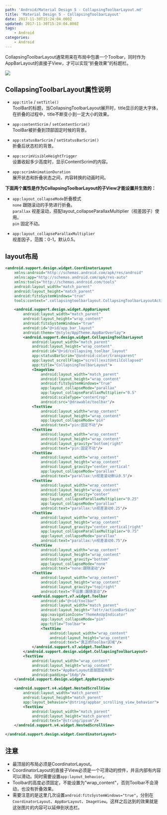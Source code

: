 ```yaml
---
path: 'Android/Material Design 5 - CollapsingToolbarLayout.md'
title: 'Material Design 5 - CollapsingToolbarLayout'
date: 2017-11-30T15:24:04.000Z
updated: 2017-11-30T15:24:04.000Z
tags:
    - Android
categories:
    - Android
---
```


CollapsingToolbarLayout通常用来在布局中包裹一个Toolbar，同时作为AppBarLayout的直接子View，才可以实现“折叠效果”的标题栏。

<!--more-->


![](http://ohle0c848.bkt.clouddn.com/android/CollapsingToolbarLayout.gif)

## CollapsingToolbarLayout属性说明
* `app:title` / `setTitle()`  
ToolBar的标题，当CollapsingToolbarLayout展开时，title显示的是大字体，在折叠的过程中，title不断变小到一定大小的效果。

* `app:contentScrim` / `setContentScrim()`  
ToolBar被折叠到顶部固定时候的背景。

* `app:statusBarScrim` / `setStatusBarScrim()`  
折叠后状态栏的背景。

* `app:scrimVisibleHeightTrigger`  
设置收起多少高度时，显示ContentScrim的内容。

* `app:scrimAnimationDuration`  
展开状态和折叠状态之间，内容转换的动画时间。

**下面两个属性是作为CollapsingToolbarLayout的子View才能设置并生效的：**
* `app:layout_collapseMode`折叠模式  
`none` 跟随滚动的手势进行折叠。  
`parallax` 视差滚动，搭配layout_collapseParallaxMultiplier（视差因子）使用。  
`pin` 固定不动。  

* `app:layout_collapseParallaxMultiplier`  
视差因子，范围：0-1，默认0.5。

## layout布局
```xml
<android.support.design.widget.CoordinatorLayout
    xmlns:android="http://schemas.android.com/apk/res/android"
    xmlns:app="http://schemas.android.com/apk/res-auto"
    xmlns:tools="http://schemas.android.com/tools"
    android:layout_width="match_parent"
    android:layout_height="match_parent"
    android:fitsSystemWindows="true"
    tools:context=".collapsingtoolbarlayout.CollapsingToolbarLayoutActivity">

    <android.support.design.widget.AppBarLayout
        android:layout_width="match_parent"
        android:layout_height="wrap_content"
        android:fitsSystemWindows="true"
        android:id="@+id/app_bar_layout"
        android:theme="@style/AppTheme.AppBarOverlay">
        <android.support.design.widget.CollapsingToolbarLayout
            android:layout_width="match_parent"
            android:layout_height="wrap_content"
            android:id="@+id/collapsing_toolbar_layout"
            app:statusBarScrim="@android:color/transparent"
            app:layout_scrollFlags="scroll|exitUntilCollapsed"
            app:title="CollapsingToolbarLayout">
            <ImageView
                android:layout_width="match_parent"
                android:layout_height="wrap_content"
                android:fitsSystemWindows="true"
                app:layout_collapseMode="parallax"
                app:layout_collapseParallaxMultiplier="0.5"
                android:scaleType="centerCrop"
                android:src="@drawable/toolbar"/>
            <TextView
                android:layout_width="wrap_content"
                android:layout_height="wrap_content"
                app:layout_collapseMode="pin"
                android:text="pin:固定不动"/>
            <TextView
                android:layout_width="wrap_content"
                android:layout_height="wrap_content"
                android:layout_gravity="bottom|right"
                android:text="pin:固定不动"/>
            <TextView
                android:layout_width="wrap_content"
                android:layout_height="wrap_content"
                android:layout_gravity="center_vertical"
                app:layout_collapseMode="parallax"
                android:text="parallax:\n视差滚动默认0.5"/>
            <TextView
                android:layout_width="wrap_content"
                android:layout_height="wrap_content"
                android:layout_gravity="center"
                app:layout_collapseParallaxMultiplier="0.25"
                app:layout_collapseMode="parallax"
                android:text="parallax:\n视差滚动0.25"/>
            <TextView
                android:layout_width="wrap_content"
                android:layout_height="wrap_content"
                android:layout_gravity="center_vertical|right"
                app:layout_collapseParallaxMultiplier="0.75"
                app:layout_collapseMode="parallax"
                android:text="parallax:\n视差滚动0.75"/>
            <TextView
                android:layout_width="wrap_content"
                android:layout_height="wrap_content"
                android:layout_gravity="bottom"
                app:layout_collapseMode="none"
                android:text="none:跟随滚动"/>
            <TextView
                android:layout_width="wrap_content"
                android:layout_height="wrap_content"
                android:layout_gravity="top|right"
                android:text="不设置:跟随滚动"/>
            <android.support.v7.widget.Toolbar
                android:id="@+id/toolbar"
                android:layout_width="match_parent"
                android:layout_height="?attr/actionBarSize"
                app:navigationIcon="?homeAsUpIndicator"
                app:layout_collapseMode="pin"
                app:title="Toolbar">
                <TextView
                    android:layout_width="wrap_content"
                    android:layout_height="wrap_content"
                    android:text="真正的Toolbar区域"/>
            </android.support.v7.widget.Toolbar>
        </android.support.design.widget.CollapsingToolbarLayout>
        <TextView
            android:layout_width="wrap_content"
            android:layout_height="wrap_content"
            android:text="AppBarLayout底部固定布局"
            android:padding="16dp"/>
    </android.support.design.widget.AppBarLayout>

    <android.support.v4.widget.NestedScrollView
        android:layout_width="match_parent"
        android:layout_height="match_parent"
        app:layout_behavior="@string/appbar_scrolling_view_behavior">
        <TextView
            android:layout_width="match_parent"
            android:layout_height="match_parent"
            android:text="@string/ipsum"/>
    </android.support.v4.widget.NestedScrollView>

</android.support.design.widget.CoordinatorLayout>
```

## 注意
* 最顶层的布局必须是CoordinatorLayout。  
* CoordinatorLayout的直接子View必须是一个可滑动的控件，并且内部有内容可以滑动。同时需要设置`app:layout_behavior`。
* Toolbar的高度必须固定，不能设置为"wrap_content"，否则Toolbar不会滑动，也没有折叠效果。
* 需要注意的是这里几次设置`android:fitsSystemWindows="true"`，分别在`CoordinatorLayout`、`AppBarLayout`、`ImageView`。这样之后达到的效果就是这张图片的内容可以延伸到状态栏。
